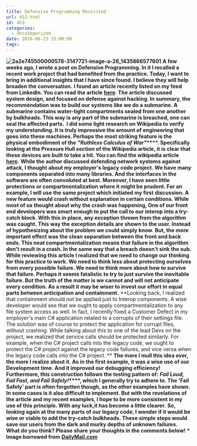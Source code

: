 ```yaml
---
title: Defensive Programming Revisited
url: 453.html
id: 453
categories:
  - Uncategorized
date: 2016-06-23 15:00:08
tags:
---
```


**![2a2e745500000578-3147721-image-a-26_1435866577601](https://danieljscheufler.files.wordpress.com/2016/06/2a2e745500000578-3147721-image-a-26_1435866577601.jpg)** **A few weeks ago, I wrote a post on Defensive Programming. In it I recalled a recent work project that had benefited from the practice. Today, I want to bring in additional insights that I have since found. I believe they will help broaden the conversation.** **I found an article recently listed on my feed from LinkedIn. You can read the article** [**here**](https://blog.cloudpassage.com/2016/03/02/build-your-network-like-a-submarine-rsa-2016/)**. The article discussed system design, and focused on defense against hacking. In summary, the recommendation was to build our systems like we do a submarine. A submarine contains water-tight compartments sealed from one another by bulkheads. This way is any part of the submarine is breached, one can seal the affected parts.  I did some light research on Wikipedia to verify my understanding. It is truly impressive the amount of engineering that goes into these machines. Perhaps the most striking feature is the physical embodiment of the** **_"Ruthless Calculus of War"_****. Specifically looking at the Pressure Hull section of the Wikipedia article, it is clear that these devices are built to take a hit. You can find the wikipedia article** [**here**](https://en.wikipedia.org/wiki/Submarine#Hull)**.** **While the author discussed defending network systems against attack, I thought about my employer's legacy code project. We have many components separated into many libraries. And the interfaces in the software are often convoluted at best. Moreover, I have seen little protections or compartmentalization where it might be prudent. For an example, I will use the same project which initiated my first discussion. A new feature would crash without explanation in certain conditions. While most of us thought about why the crash was happening, One of our front end developers was smart enough to put the call to our interop into a try-catch block. With this in place, any exception thrown from the algorithm was caught. This way the exception details are shown to the user. Instead of hypothesizing about the problem we could simply know.** **But, the more important effect was the clean separation between the front and back ends. This neat compartmentalization means that failure in the algorithm don't result in a crash. In the same way that a breach doesn't sink the sub. While reviewing this article I realized that we need to change our thinking for this practice to work. We need to think less about protecting ourselves from every possible failure. We need to think more about how to survive that failure. Perhaps it seems fatalistic to try to just survive the inevitable failure. But the truth of the matter is we cannot and will not anticipate every condition. As a result it may be wiser to invest our effort in equal parts between anticipation and containment.** **Looking back, I realized that containment should not be applied just to Interop components. A wise developer would see that we ought to apply compartmentalization to any file system access as well. In fact, I recently fixed a Customer Defect in my employer's main C# application related to a corrupts of their settings file. The solution was of course to protect the application for corrupt files, without crashing. While talking about this to one of the lead Devs on the project, we realized that service calls should be protected similarly. For example, when the C# project calls into the legacy code, we ought to protect the C# project against the legacy code failures, and vice versa when the legacy code calls into the C# project. ** **The more I mull this idea over, the more I realize about it. As in the first example, it was a wise use of our Development time. And it improved our debugging efficiency! Furthermore, this construction follows the testing pattern of:** **_Fail Loud, Fail Fast, and Fail Safely!_****, which I generally try to adhere to. The 'Fail Safely' part is often forgotten though, as the other examples have shown. In some cases is it also difficult to implement. But with the revelations of the article and my recent examples, I hope to be more consistent in my use of this principle. With any luck,it has become a little clearer.** **So, looking again at the many parts of our legacy code, I wonder if it would be wise or viable to add the try-catch bulkheads. These simple steps would save our users from the dark and murky depths of unknown failures. What do you think? Please share your thoughts in the comments below!** **\* Image borrowed from** [**DailyMail.com**](http://www.dailymail.co.uk/sciencetech/article-3147721/Saab-unveils-superstealth-ghost-submarine-says-virtually-invisible-enemies-allows-divers-silently-enter-exit.html)
